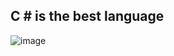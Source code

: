 ## C # is the best language

![image](https://github.com/sovanx10/sovanx10/assets/151010563/dc9dd00b-e2ed-49cb-93e8-75df48711366)
